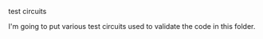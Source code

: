 test circuits

I'm going to put various test circuits used to validate the code in this folder.  


